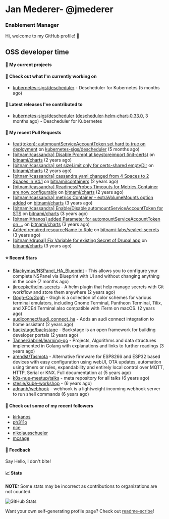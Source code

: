 # Jan Mederer- @jmederer
### Enablement Manager

Hi, welcome to my GitHub profile! 👋

## OSS developer time

#### 🌱 My current projects

#### 👷 Check out what I'm currently working on

- [kubernetes-sigs/descheduler](https://github.com/kubernetes-sigs/descheduler) - Descheduler for Kubernetes (5 months ago)

#### 🔭 Latest releases I've contributed to

- [kubernetes-sigs/descheduler](https://github.com/kubernetes-sigs/descheduler) ([descheduler-helm-chart-0.33.0](https://github.com/kubernetes-sigs/descheduler/releases/tag/descheduler-helm-chart-0.33.0), 3 months ago) - Descheduler for Kubernetes

#### 🔨 My recent Pull Requests

- [feat(token): automountServiceAccountToken set hard to true on deployment](https://github.com/kubernetes-sigs/descheduler/pull/1641) on [kubernetes-sigs/descheduler](https://github.com/kubernetes-sigs/descheduler) (5 months ago)
- [[bitnami/cassandra] Disable Prompt at keystoreimport (init-certs)](https://github.com/bitnami/charts/pull/15803) on [bitnami/charts](https://github.com/bitnami/charts) (2 years ago)
- [[bitnami/cassandra] set sizeLimit only for certs-shared emptyDir](https://github.com/bitnami/charts/pull/15315) on [bitnami/charts](https://github.com/bitnami/charts) (2 years ago)
- [[bitnami/cassandra] cassandra.yaml changed from 4 Spaces to 2 Spaces in V4.1](https://github.com/bitnami/containers/pull/21215) on [bitnami/containers](https://github.com/bitnami/containers) (2 years ago)
- [[bitnami/cassandra] ReadinessProbes Timeouts for Metrics Container are now configurable](https://github.com/bitnami/charts/pull/12351) on [bitnami/charts](https://github.com/bitnami/charts) (2 years ago)
- [[bitnami/cassandra] metrics Container - extraVolumeMounts option added](https://github.com/bitnami/charts/pull/12231) on [bitnami/charts](https://github.com/bitnami/charts) (3 years ago)
- [[bitnami/cassandra] Enable/Disable automountServiceAccountToken for STS](https://github.com/bitnami/charts/pull/9661) on [bitnami/charts](https://github.com/bitnami/charts) (3 years ago)
- [[bitnami/thanos] added Parameter for automountServiceAccountToken on …](https://github.com/bitnami/charts/pull/9590) on [bitnami/charts](https://github.com/bitnami/charts) (3 years ago)
- [Added required resourceName to Role](https://github.com/bitnami-labs/sealed-secrets/pull/745) on [bitnami-labs/sealed-secrets](https://github.com/bitnami-labs/sealed-secrets) (3 years ago)
- [[bitnami/drupal] Fix Variable for existing Secret of Drupal app](https://github.com/bitnami/charts/pull/7409) on [bitnami/charts](https://github.com/bitnami/charts) (3 years ago)

#### ⭐ Recent Stars

- [Blackymas/NSPanel_HA_Blueprint](https://github.com/Blackymas/NSPanel_HA_Blueprint) - This allows you to configure your complete NSPanel via Blueprint with UI and without changing anything in the code (7 months ago)
- [jkroepke/helm-secrets](https://github.com/jkroepke/helm-secrets) - A helm plugin that help manage secrets with Git workflow and store them anywhere (2 years ago)
- [Gogh-Co/Gogh](https://github.com/Gogh-Co/Gogh) - Gogh is a collection of color schemes for various terminal emulators, including Gnome Terminal, Pantheon Terminal, Tilix, and XFCE4 Terminal also compatible with iTerm on macOS. (2 years ago)
- [audiconnect/audi_connect_ha](https://github.com/audiconnect/audi_connect_ha) - Adds an audi connect integration to home assistant (2 years ago)
- [backstage/backstage](https://github.com/backstage/backstage) - Backstage is an open framework for building developer portals (2 years ago)
- [TannerGabriel/learning-go](https://github.com/TannerGabriel/learning-go) - Projects, Algorithms and data structures implemented in Golang with explanations and links to further readings (3 years ago)
- [arendst/Tasmota](https://github.com/arendst/Tasmota) - Alternative firmware for ESP8266 and ESP32 based devices with easy configuration using webUI, OTA updates, automation using timers or rules, expandability and entirely local control over MQTT, HTTP, Serial or KNX. Full documentation at (5 years ago)
- [k8s-nue-meetup/talks](https://github.com/k8s-nue-meetup/talks) - meta repository for all talks (6 years ago)
- [stesie/kube-workshop](https://github.com/stesie/kube-workshop) -  (6 years ago)
- [adnanh/webhook](https://github.com/adnanh/webhook) - webhook is a lightweight incoming webhook server to run shell commands (6 years ago)

#### 👯 Check out some of my recent followers

- [kirkanos](https://github.com/kirkanos)
- [ph311o](https://github.com/ph311o)
- [nce](https://github.com/nce)
- [nikolausschueler](https://github.com/nikolausschueler)
- [mcsage](https://github.com/mcsage)

#### 💬 Feedback

Say Hello, I don't bite!

#### 📈 Stats

**NOTE:** Some stats may be incorrect as contributions to organizations
are not counted.

![GitHub Stats](https://github-readme-stats.vercel.app/api?username=jmederer&count_private=false&theme=tokyonight&show_icons=true)

Want your own self-generating profile page? Check out [readme-scribe](https://github.com/muesli/readme-scribe)!
